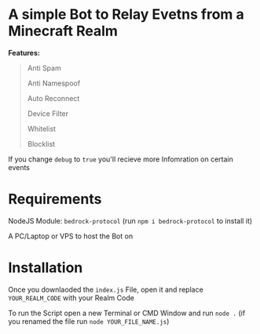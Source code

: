 # A simple Bot to Relay Evetns from a Minecraft Realm

__Features:__

> Anti Spam
> 
> Anti Namespoof
> 
> Auto Reconnect
> 
> Device Filter
> 
> Whitelist
> 
> Blocklist

If you change `debug` to `true` you'll recieve more Infomration on certain events

# Requirements

NodeJS Module: `bedrock-protocol` (run `npm i bedrock-protocol` to install it)

A PC/Laptop or VPS to host the Bot on

# Installation

Once you downlaoded the `index.js` File, open it and replace `YOUR_REALM_CODE` with your Realm Code

To run the Script open a new Terminal or CMD Window and run `node .` (if you renamed the file run `node YOUR_FILE_NAME.js`)
